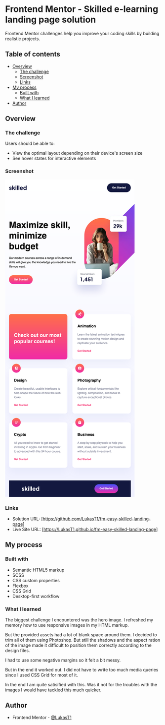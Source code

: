 # Frontend Mentor - Skilled e-learning landing page solution

Frontend Mentor challenges help you improve your coding skills by building realistic projects.

## Table of contents

- [Overview](#overview)
  - [The challenge](#the-challenge)
  - [Screenshot](#screenshot)
  - [Links](#links)
- [My process](#my-process)
  - [Built with](#built-with)
  - [What I learned](#what-i-learned)
- [Author](#author)

## Overview

### The challenge

Users should be able to:

- View the optimal layout depending on their device's screen size
- See hover states for interactive elements

### Screenshot

![](./screenshot.png)

### Links

- Solution URL: [https://github.com/LukasT1/fm-easy-skilled-landing-page]
- Live Site URL: [https://LukasT1.github.io/fm-easy-skilled-landing-page]

## My process

### Built with

- Semantic HTML5 markup
- SCSS
- CSS custom properties
- Flexbox
- CSS Grid
- Desktop-first workflow

### What I learned

The biggest challenge I encountered was the hero image. I refreshed my memory how to use responsive images in my HTML markup.

But the provided assets had a lot of blank space around them. I decided to trim all of them using Photoshop. But still the shadows and the aspect ration of the image made it difficult to position them correctly according to the design files.

I had to use some negative margins so it felt a bit messy.

But in the end it worked out. I did not have to write too much media queries since I used CSS Grid for most of it.

In the end I am quite satisified with this. Was it not for the troubles with the images I would have tackled this much quicker.

## Author

- Frontend Mentor - [@LukasT1](https://www.frontendmentor.io/profile/LukasT1)
